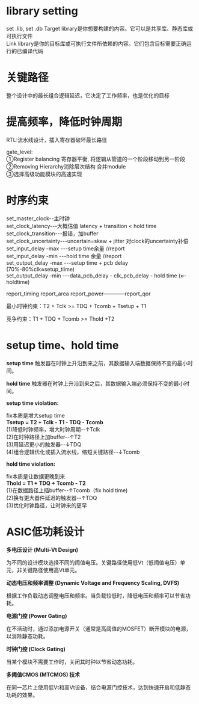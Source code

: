 # library setting
set .lib, set .db
Target library是你想要构建的内容。它可以是共享库、静态库或可执行文件   
Link library是你的目标库或可执行文件所依赖的内容。它们包含目标需要正确运行的已编译代码  

# 关键路径
整个设计中的最长组合逻辑延迟，它决定了工作频率，也是优化的目标  

# 提高频率，降低时钟周期
RTL:流水线设计，插入寄存器破坏最长路径  

gate_level:  
①Register balancing 寄存器平衡, 将逻辑从管道的一个阶段移动到另一阶段  
②Removing Hierarchy消除层次结构 合并module  
③选择高级功能模块的高速实现

# 时序约束
set_master_clock--主时钟  
set_clock_latency---大概估值  latency + transition < hold time  
set_clock_transition---报错，加buffer      
set_clock_uncertainty---uncertain=skew + jitter 对clock的uncertainty补偿    
set_input_delay -max ---setup time余量  //report   
set_input_delay -min ---hold time 余量  //report    
set_output_delay -max ---setup time + pcb delay (70%-80%clk≈setup_tiime)  
set_output_delay -min ---data_pcb_delay - clk_pcb_delay - hold time  (≈-holdtime)  

report_timing  report_area  report_power————report_qor  

最小时钟约束：T2 + Tclk >= TDQ + Tcomb + Tsetup +  T1

竞争约束：T1 + TDQ + Tcomb >= Thold +T2

# setup time、hold time
**setup time** 触发器在时钟上升沿到来之前，其数据输入端数据保持不变的最小时间。

**hold time** 触发器在时钟上升沿到来之后，其数据输入端必须保持不变的最小时间。

**setup time violation:**

fix本质是增大setup time  
**Tsetup = T2 + Tclk - T1 - TDQ - Tcomb**  
(1)降低时钟频率，增大时钟周期--↑Tclk  
(2)在时钟路径上加buffer--↑T2    
(3)用延迟更小的触发器--↓TDQ    
(4)组合逻辑优化或插入流水线，缩短关键路径--↓Tcomb  

**hold time violation:**

fix本质是让数据更晚到来  
**Thold = T1 + TDQ + Tcomb - T2**  
(1)在数据路径上插buffer--↑Tcomb（fix hold time)  
(2)换有更大器件延迟的触发器--↑TDQ  
(3)优化时钟路径，让时钟来的更早  

# ASIC低功耗设计
**多电压设计 (Multi-Vt Design)**

为不同的设计模块选择不同的阈值电压。关键路径使用低Vt（低阈值电压）单元，非关键路径使用高Vt单元。

**动态电压和频率调整 (Dynamic Voltage and Frequency Scaling, DVFS)**

根据工作负载动态调整电压和频率。当负载较低时，降低电压和频率可以节省功耗。

**电源门控 (Power Gating)**

在不活动时，通过添加电源开关（通常是高阈值的MOSFET）断开模块的电源，以消除静态功耗。

**时钟门控 (Clock Gating)**

当某个模块不需要工作时，关闭其时钟以节省动态功耗。

**多阈值CMOS (MTCMOS) 技术**

在同一芯片上使用低Vt和高Vt设备，结合电源门控技术，达到快速开启和低静态功耗的效果。 

